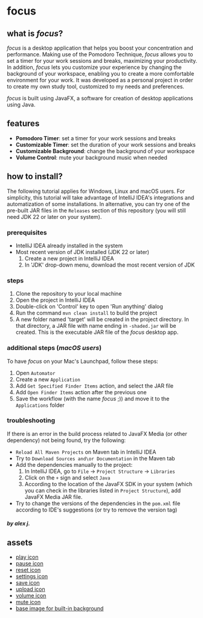 # focus

## what is _focus_?

*focus* is a desktop application that helps you boost your concentration and performance. Making use of the Pomodoro Technique, *focus* allows you to set a timer for your work sessions and breaks, maximizing your productivity. In addition, *focus* lets you customize your experience by changing the background of your workspace, enabling you to create a more comfortable environment for your work.
It was developed as a personal project in order to create my own study tool, customized to my needs and preferences.

*focus* is built using JavaFX, a software for creation of desktop applications using Java.

## features
- **Pomodoro Timer**: set a timer for your work sessions and breaks
- **Customizable Timer**: set the duration of your work sessions and breaks
- **Customizable Background**: change the background of your workspace
- **Volume Control**: mute your background music when needed

## how to install?
The following tutorial applies for Windows, Linux and macOS users. For simplicity, this tutorial will take advantage of IntelliJ IDEA's integrations and automatization of some installations.
In alternative, you can try one of the pre-built JAR files in the `Releases` section of this repository (you will still need JDK 22 or later on your system).

### prerequisites
- IntelliJ IDEA already installed in the system
- Most recent version of JDK installed (JDK 22 or later)
  1. Create a new project in IntelliJ IDEA
  2. In 'JDK' drop-down menu, download the most recent version of JDK

### steps
1. Clone the repository to your local machine
2. Open the project in IntelliJ IDEA
3. Double-click on 'Control' key to open 'Run anything' dialog
4. Run the command `mvn clean install` to build the project
5. A new folder named 'target' will be created in the project directory. In that directory, a JAR file with name ending in `-shaded.jar` will be created. This is the executable JAR file of the *focus* desktop app.

### additional steps (_macOS users_)
To have *focus* on your Mac's Launchpad, follow these steps:
1. Open `Automator`
2. Create a new `Application`
3. Add `Get Specified Finder Items` action, and select the JAR file
4. Add `Open Finder Items` action after the previous one
5. Save the workflow (with the name *focus* ;)) and move it to the `Applications` folder

### troubleshooting
If there is an error in the build process related to JavaFX Media (or other dependency) not being found, try the following:
- `Reload All Maven Projects` on Maven tab in IntelliJ IDEA
- Try to `Download Sources and\or Documentation` in the Maven tab
- Add the dependencies manually to the project:
  1. In IntelliJ IDEA, go to `File` -> `Project Structure` -> `Libraries`
  2. Click on the `+` sign and select `Java`
  3. According to the location of the JavaFX SDK in your system (which you can check in the libraries listed in `Project Structure`), add JavaFX Media JAR file.
- Try to change the versions of the dependencies in the `pom.xml` file according to IDE's suggestions (or try to remove the version tag)

#### _by alex j._

## assets
- [play icon](https://www.flaticon.com/free-icon/play_9581128?term=start&page=1&position=8&origin=search&related_id=9581128)
- [pause icon](https://www.flaticon.com/free-icon/pause_151859?term=pause&page=1&position=4&origin=search&related_id=151859)
- [reset icon](https://www.flaticon.com/free-icon/reset_2618245?term=reset&page=1&position=1&origin=search&related_id=2618245)
- [settings icon](https://www.flaticon.com/free-icon/settings_992668?term=settings&page=1&position=14&origin=search&related_id=992668)
- [save icon](https://www.flaticon.com/free-icon/diskette_2874050?term=save&page=1&position=11&origin=search&related_id=2874050)
- [upload icon](https://www.flaticon.com/free-icon/upload-big-arrow_81081?term=upload&page=1&position=10&origin=search&related_id=81081)
- [volume icon](https://www.flaticon.com/free-icon/volume_7640163?term=sound&page=1&position=5&origin=search&related_id=7640163)
- [mute icon](https://www.flaticon.com/free-icon/volume_7640162?related_id=7640162)
- [base image for built-in background](https://pbs.twimg.com/media/EWKDp_rWAAotzZ1.jpg:large)
